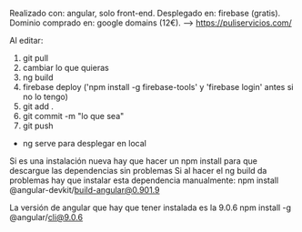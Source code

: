 Realizado con:        angular, solo front-end.
Desplegado en:        firebase (gratis).
Dominio comprado en:  google domains (12€). --> https://puliservicios.com/

Al editar:
1. git pull
2. cambiar lo que quieras
3. ng build
4. firebase deploy ('npm install -g firebase-tools' y 'firebase login' antes si no lo tengo)
5. git add .
6. git commit -m "lo que sea"
7. git push

* ng serve para desplegar en local

Si es una instalación nueva hay que hacer un npm install para que descargue las dependencias sin problemas
Si al hacer el ng build da problemas hay que instalar esta dependencia manualmente:
npm install @angular-devkit/build-angular@0.901.9

La versión de angular que hay que tener instalada es la 9.0.6
npm install -g @angular/cli@9.0.6
